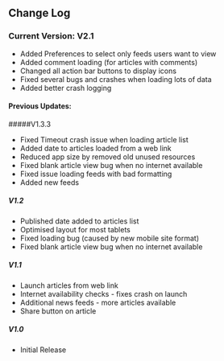 ## Change Log
### Current Version: V2.1
- Added Preferences to select only feeds users want to view
- Added comment loading (for articles with comments)
- Changed all action bar buttons to display icons
- Fixed several bugs and crashes when loading lots of data
- Added better crash logging

#### Previous Updates: 
#####V1.3.3
- Fixed Timeout crash issue when loading article list
- Added date to articles loaded from a web link
- Reduced app size by removed old unused resources
- Fixed blank article view bug when no internet available
- Fixed issue loading feeds with bad formatting
- Added new feeds

##### V1.2
- Published date added to articles list
- Optimised layout for most tablets
- Fixed loading bug (caused by new mobile site format)
- Fixed blank article view bug when no internet available

##### V1.1
- Launch articles from web link
- Internet availability checks - fixes crash on launch
- Additional news feeds - more articles available
- Share button on article

##### V1.0
* Initial Release
